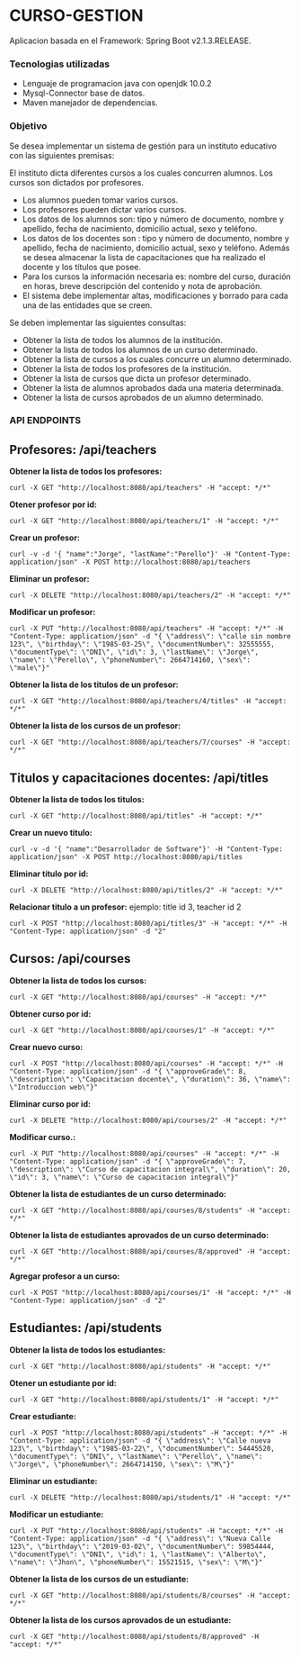 # CURSO-GESTION

Aplicacion basada en el Framework: Spring Boot v2.1.3.RELEASE.

### Tecnologias utilizadas
- Lenguaje de programacion java con openjdk 10.0.2 
- Mysql-Connector base de datos.
- Maven manejador de dependencias. 


### Objetivo 
Se desea implementar un sistema de gestión para un instituto educativo con las siguientes premisas:

El instituto dicta diferentes cursos a los cuales concurren alumnos. Los cursos son dictados por profesores.
- Los alumnos pueden tomar varios cursos.
- Los profesores pueden dictar varios cursos.
- Los datos de los alumnos son: tipo y número de documento, nombre y apellido, fecha de nacimiento, domicilio actual, sexo y teléfono.
- Los datos de los docentes son : tipo y número de documento, nombre y apellido, fecha de nacimiento, domicilio actual, sexo y teléfono. Además se desea almacenar la lista de capacitaciones que ha realizado el docente y los títulos que posee.
- Para los cursos la información necesaria es: nombre del curso, duración en horas, breve descripción del contenido y nota de aprobación.
- El sistema debe implementar altas, modificaciones y borrado para cada una de las entidades que se creen.

Se deben implementar las siguientes consultas:
- Obtener la lista de todos los alumnos de la institución.
- Obtener la lista de todos los alumnos de un curso determinado.
- Obtener la lista de cursos a los cuales concurre un alumno determinado.
- Obtener la lista de todos los profesores de la institución.
- Obtener la lista de cursos que dicta un profesor determinado.
- Obtener la lista de alumnos aprobados dada una materia determinada.
- Obtener la lista de cursos aprobados de un alumno determinado.

### API ENDPOINTS

## Profesores: /api/teachers
**Obtener la lista de todos los profesores:** 
```
curl -X GET "http://localhost:8080/api/teachers" -H "accept: */*"
```

**Otener profesor por id:**
```
curl -X GET "http://localhost:8080/api/teachers/1" -H "accept: */*"
```

**Crear un profesor:**
```
curl -v -d '{ "name":"Jorge", "lastName":"Perello"}' -H "Content-Type: application/json" -X POST http://localhost:8080/api/teachers
```

**Eliminar un profesor:**
```
curl -X DELETE "http://localhost:8080/api/teachers/2" -H "accept: */*"
```

**Modificar un profesor:**
```
curl -X PUT "http://localhost:8080/api/teachers" -H "accept: */*" -H "Content-Type: application/json" -d "{ \"address\": \"calle sin nombre 123\", \"birthday\": \"1985-03-25\", \"documentNumber\": 32555555, \"documentType\": \"DNI\", \"id\": 3, \"lastName\": \"Jorge\", \"name\": \"Perello\", \"phoneNumber\": 2664714160, \"sex\": \"male\"}"
```

**Obtener la lista de los titulos de un profesor:**
```
curl -X GET "http://localhost:8080/api/teachers/4/titles" -H "accept: */*"
```

**Obtener la lista de los cursos de un profesor:**
```
curl -X GET "http://localhost:8080/api/teachers/7/courses" -H "accept: */*"
```

## Titulos y capacitaciones docentes: /api/titles
**Obtener la lista de todos los titulos:** 
```
curl -X GET "http://localhost:8080/api/titles" -H "accept: */*"
```

**Crear un nuevo titulo:**
```
curl -v -d '{ "name":"Desarrollador de Software"}' -H "Content-Type: application/json" -X POST http://localhost:8080/api/titles
```

**Eliminar titulo por id:**
```
curl -X DELETE "http://localhost:8080/api/titles/2" -H "accept: */*"
```

**Relacionar titulo a un profesor:** ejemplo: title id 3, teacher id 2
```
curl -X POST "http://localhost:8080/api/titles/3" -H "accept: */*" -H "Content-Type: application/json" -d "2"
```


## Cursos: /api/courses

**Obtener la lista de todos los cursos:** 

```
curl -X GET "http://localhost:8080/api/courses" -H "accept: */*"
```

**Obtener curso por id:** 

```
curl -X GET "http://localhost:8080/api/courses/1" -H "accept: */*"
```

**Crear nuevo curso:** 

```
curl -X POST "http://localhost:8080/api/courses" -H "accept: */*" -H "Content-Type: application/json" -d "{ \"approveGrade\": 8, \"description\": \"Capacitacion docente\", \"duration\": 36, \"name\": \"Introduccion web\"}"
```

**Eliminar curso por id:**

```
curl -X DELETE "http://localhost:8080/api/courses/2" -H "accept: */*"
```

**Modificar curso.:** 

```
curl -X PUT "http://localhost:8080/api/courses" -H "accept: */*" -H "Content-Type: application/json" -d "{ \"approveGrade\": 7, \"description\": \"Curso de capacitacion integral\", \"duration\": 20, \"id\": 3, \"name\": \"Curso de capacitacion integral\"}"
```

**Obtener la lista de estudiantes de un curso determinado:**

```
curl -X GET "http://localhost:8080/api/courses/8/students" -H "accept: */*"
```

**Obtener la lista de estudiantes aprovados de un curso determinado:**

```
curl -X GET "http://localhost:8080/api/courses/8/approved" -H "accept: */*"
```

**Agregar profesor a un curso:**
```
curl -X POST "http://localhost:8080/api/courses/1" -H "accept: */*" -H "Content-Type: application/json" -d "2"
```

## Estudiantes: /api/students
**Obtener la lista de todos los estudiantes:** 
```
curl -X GET "http://localhost:8080/api/students" -H "accept: */*"
```

**Otener un estudiante por id:**
```
curl -X GET "http://localhost:8080/api/students/1" -H "accept: */*"
```

**Crear estudiante:**
```
curl -X POST "http://localhost:8080/api/students" -H "accept: */*" -H "Content-Type: application/json" -d "{ \"address\": \"Calle nueva 123\", \"birthday\": \"1985-03-22\", \"documentNumber\": 54445520, \"documentType\": \"DNI\", \"lastName\": \"Perello\", \"name\": \"Jorge\", \"phoneNumber\": 2664714150, \"sex\": \"M\"}"
```

**Eliminar un estudiante:**
```
curl -X DELETE "http://localhost:8080/api/students/1" -H "accept: */*"
```

**Modificar un estudiante:**
```
curl -X PUT "http://localhost:8080/api/students" -H "accept: */*" -H "Content-Type: application/json" -d "{ \"address\": \"Nueva Calle 123\", \"birthday\": \"2019-03-02\", \"documentNumber\": 59854444, \"documentType\": \"DNI\", \"id\": 1, \"lastName\": \"Alberto\", \"name\": \"Jhon\", \"phoneNumber\": 15521515, \"sex\": \"M\"}"
```

**Obtener la lista de los cursos de un estudiante:**
```
curl -X GET "http://localhost:8080/api/students/8/courses" -H "accept: */*"
```

**Obtener la lista de los cursos aprovados de un estudiante:**
```
curl -X GET "http://localhost:8080/api/students/8/approved" -H "accept: */*"
```
